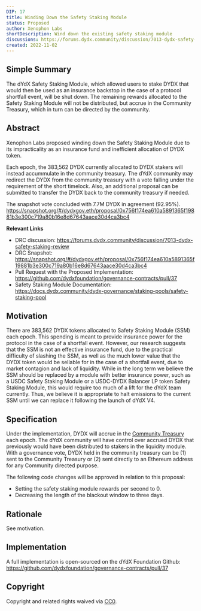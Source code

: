 ```yaml
---
DIP: 17
title: Winding Down the Safety Staking Module
status: Proposed
author: Xenophon Labs
shortDescription: Wind down the existing safety staking module
discussions: https://forums.dydx.community/discussion/7013-dydx-safety-staking-review
created: 2022-11-02
---
```


## Simple Summary

The dYdX Safety Staking Module, which allowed users to stake DYDX that would then be used as an insurance backstop in the case of a protocol shortfall event, will be shut down. The remaining rewards allocated to the Safety Staking Module will not be distributed, but accrue in the Community Treasury, which in turn can be directed by the community.

## Abstract

Xenophon Labs proposed winding down the Safety Staking Module due to its impracticality as an insurance fund and inefficient allocation of DYDX token.

Each epoch, the 383,562 DYDX currently allocated to DYDX stakers will instead accummulate in the community treasury. The dYdX community may redirect the DYDX from the community treasury with a vote falling under the requirement of the short timelock. Also, an additional proposal can be submitted to transfer the DYDX back to the community treasury if needed.

The snapshot vote concluded with 7.7M DYDX in agreement (92.95%).
https://snapshot.org/#/dydxgov.eth/proposal/0x756f174ea610a5891365f19881b3e300c719a80b16e8d67643aace30d4ca3bc4

**Relevant Links**

- DRC discussion: https://forums.dydx.community/discussion/7013-dydx-safety-staking-review
- DRC Snapshot: https://snapshot.org/#/dydxgov.eth/proposal/0x756f174ea610a5891365f19881b3e300c719a80b16e8d67643aace30d4ca3bc4
- Pull Request with the Proposed Implementation: https://github.com/dydxfoundation/governance-contracts/pull/37
- Safety Staking Module Documentation: https://docs.dydx.community/dydx-governance/staking-pools/safety-staking-pool

## Motivation

There are 383,562 DYDX tokens allocated to Safety Staking Module (SSM) each epoch. This spending is meant to provide insurance power for the protocol in the case of a shortfall event. However, our research suggests that the SSM is not an effective insurance fund, due to the practical difficulty of slashing the SSM, as well as the much lower value that the DYDX token would be sellable for in the case of a shortfall event, due to market contagion and lack of liquidity. While in the long term we believe the SSM should be replaced by a module with better insurance power, such as a USDC Safety Staking Module or a USDC-DYDX Balancer LP token Safety Staking Module, this would require too much of a lift for the dYdX team currently. Thus, we believe it is appropriate to halt emissions to the current SSM until we can replace it following the launch of dYdX V4.

## Specification

Under the implementation, DYDX will accrue in the [Community Treasury](https://etherscan.io/address/0x639192D54431F8c816368D3FB4107Bc168d0E871) each epoch. The dYdX community will have control over accrued DYDX that previously would have been distributed to stakers in the liquidity module. With a governance vote, DYDX held in the community treasury can be (1) sent to the Community Treasury or (2) sent directly to an Ethereum address for any Community directed purpose.

The following code changes will be approved in relation to this proposal:
- Setting the safety staking module rewards per second to 0.
- Decreasing the length of the blackout window to three days.

## Rationale

See motivation.

## Implementation

A full implementation is open-sourced on the dYdX Foundation Github: https://github.com/dydxfoundation/governance-contracts/pull/37

## Copyright

Copyright and related rights waived via [CC0](https://creativecommons.org/publicdomain/zero/1.0/).
